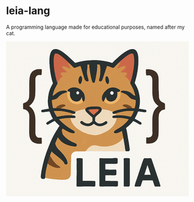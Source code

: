 # leia-lang

A programming language made for educational purposes, named after my cat.

![](./docs/logo.png)
